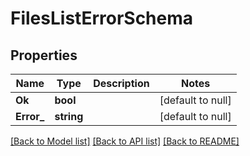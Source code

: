 # FilesListErrorSchema

## Properties
Name | Type | Description | Notes
------------ | ------------- | ------------- | -------------
**Ok** | **bool** |  | [default to null]
**Error_** | **string** |  | [default to null]

[[Back to Model list]](../README.md#documentation-for-models) [[Back to API list]](../README.md#documentation-for-api-endpoints) [[Back to README]](../README.md)



